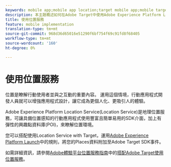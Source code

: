 ```yaml
---
keywords: mobile app;mobile app location;target mobile app;mobile target locations;location service;adobe experience cloud location service;pois;points of interest;sdk;location
description: 本主題概述如何在Adobe Target中使用Adobe Experience Platform Location Service。
title: 使用位置服務
feature: mobile implementation
translation-type: tm+mt
source-git-commit: 968d36d65016e51290f6bf754f69c91fd8f68405
workflow-type: tm+mt
source-wordcount: '160'
ht-degree: 0%

---
```



# 使用位置服務

位置是瞭解行動使用者並與之互動的重要內容。 運用這個情境，行動應用程式開發人員就可以增強應用程式設計，讓它成為更個人化、更吸引人的體驗。

Adobe Experience Platform Location Service(Location Service)是地理位置服務，可讓具備位置感知的行動應用程式使用豐富且簡單易用的SDK介面，加上有彈性的興趣點資料庫(POI)，來瞭解位置環境。

您可以搭配使用Location Service with Target，運用[Adobe Experience Platform Launch](https://experienceleague.adobe.com/docs/launch/using/overview.html)中的規則，將您的Places資料附加至Adobe Target SDK事件。

如需詳細資訊，請參閱[Adobe體驗平台位置服務指南](https://experienceleague.adobe.com/docs/places/using/home.html)中的[搭配Adobe Target使用位置服務](https://experienceleague.adobe.com/docs/places/using/use-places-with-other-solutions/places-target/places-target.html)。
